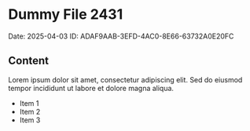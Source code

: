 # Dummy File 2431

Date: 2025-04-03
ID: ADAF9AAB-3EFD-4AC0-8E66-63732A0E20FC

## Content

Lorem ipsum dolor sit amet, consectetur adipiscing elit.
Sed do eiusmod tempor incididunt ut labore et dolore magna aliqua.

* Item 1
* Item 2
* Item 3

